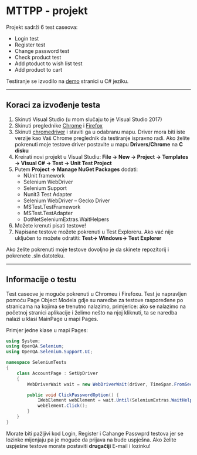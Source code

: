 # MTTPP - projekt

Projekt sadrži 6 test caseova:
* Login test
* Register test
* Change password test
* Check product test
* Add ptoduct to wish list test
* Add product to cart

Testiranje se izvodilo na [demo](https://demo.opencart.com/) stranici u C# jeziku.
___

## Koraci za izvođenje testa

1. Skinuti Visual Studio (u mom slučaju to je Visual Studio 2017)
2. Skinuti preglednike [Chrome](https://www.google.com/chrome/?brand=BNSD&gclid=CjwKCAiAl-6PBhBCEiwAc2GOVOSiJs6dJGbigW5BcB1m_fl6wMU9rH_xbtAlN-loKmx3Cigaey4UfhoCbD4QAvD_BwE&gclsrc=aw.ds) i [Firefox](https://www.mozilla.org/hr/firefox/new/)
3. Skinuti [chromedriver](https://chromedriver.chromium.org/downloads) i staviti ga u odabranu mapu. Driver mora biti iste verzije kao Vaš Chrome preglednik da testiranje ispravno radi. Ako želite pokrenuti moje testove driver postavite u mapu **Drivers/Chrome** na **C disku**
4. Kreirati novi projekt u Visual Studiu: 
**File -> New -> Project -> Templates -> Visual C# -> Test -> Unit Test Project**
5. Putem **Project -> Manage NuGet Packages** dodati:
    * NUnit framework
    * Selenium WebDriver
    * Selenium Support
    * Nunit3 Test Adapter
    * Selenium WebDriver – Gecko Driver
    * MSTest.TestFramework
    * MSTest.TestAdapter
    * DotNetSeleniumExtras.WaitHelpers
6. Možete krenuti pisati testove!
7. Napisane testove možete pokrenuti u Test Exploreru. Ako vać nije uključen to možete odratiti: **Test-> Windows-> Test Explorer**

Ako želite pokrenuti moje testove dovoljno je da skinete repozitorij i pokrenete .sln datoteku.
___

## Informacije o testu

Test caseove je moguće pokrenuti u Chromeu i Firefoxu. Test je napravljen pomoću Page Object Modela gdje su naredbe za testove raspoređene po stranicama na kojima se trenutno nalazimo, primjerice: ako se nalazimo na početnoj stranici aplikacije i želimo nešto na njoj kliknuti, ta se naredba nalazi u klasi MainPage u mapi Pages.
<br>

Primjer jedne klase u mapi Pages:
<br>
```C#
using System;
using OpenQA.Selenium;
using OpenQA.Selenium.Support.UI;

namespace SeleniumTests
{
    class AccountPage : SetUpDriver
    {
        WebDriverWait wait = new WebDriverWait(driver, TimeSpan.FromSeconds(5));

        public void ClickPasswordOption() {
            IWebElement webElement = wait.Until(SeleniumExtras.WaitHelpers.ExpectedConditions.ElementExists(By.LinkText("Password")));
            webElement.Click();
        }
    }
}
```
Morate biti pažljivi kod Login, Register i Cahange Passwprd testova jer se lozinke mijenjaju pa je moguće da prijava na bude uspješna. Ako želite uspješne testove morate postaviti **drugačiji** E-mail i lozinku!
